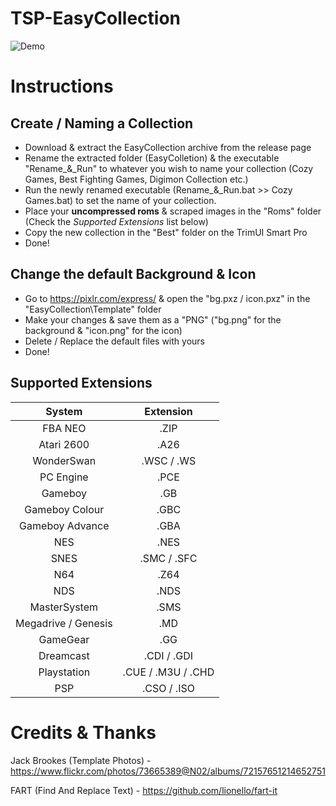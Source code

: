 # TSP-EasyCollection

![Demo](https://github.com/acatone-git/TSP-EasyCollection/assets/67967964/ad24cd6b-49a7-449d-bf7b-5d6d775bf1b5)

# Instructions
 
 ## Create / Naming a Collection

- Download & extract the EasyCollection archive from the release page
- Rename the extracted folder (EasyColletion) & the executable "Rename_&_Run" to whatever you wish to name your collection (Cozy Games, Best Fighting Games, Digimon Collection etc.)
- Run the newly renamed executable (Rename_&_Run.bat >> Cozy Games.bat) to set the name of your collection.
- Place your **uncompressed roms** & scraped images in the "Roms" folder (Check the *Supported Extensions* list below)
- Copy the new collection in the "Best" folder on the TrimUI Smart Pro
- Done!

## Change the default Background & Icon

- Go to https://pixlr.com/express/ & open the "bg.pxz / icon.pxz" in the "EasyCollection\Template" folder
- Make your changes & save them as a "PNG" ("bg.png" for the background & "icon.png" for the icon)
- Delete / Replace the default files with yours
- Done!

## Supported Extensions

| System | Extension |
|     :---:    |     :---:      |
| FBA NEO | .ZIP |
| Atari 2600 | .A26 |
| WonderSwan | .WSC / .WS |
| PC Engine | .PCE |
| Gameboy | .GB |
| Gameboy Colour | .GBC |
| Gameboy Advance | .GBA |
| NES | .NES |
| SNES | .SMC / .SFC |
| N64 | .Z64 |
| NDS | .NDS |
| MasterSystem | .SMS |
| Megadrive / Genesis | .MD |
| GameGear | .GG |
| Dreamcast | .CDI / .GDI |
| Playstation | .CUE / .M3U / .CHD |
| PSP | .CSO / .ISO |

# Credits & Thanks

Jack Brookes (Template Photos) - https://www.flickr.com/photos/73665389@N02/albums/72157651214652751

FART (Find And Replace Text) - https://github.com/lionello/fart-it
